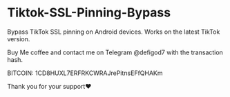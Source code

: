 # Tiktok-SSL-Pinning-Bypass

Bypass TikTok SSL pinning on Android devices.
Works on the latest TikTok version.

Buy Me coffee and contact me on Telegram @defigod7 with the transaction hash.

BITCOIN: 1CD8HUXL7ERFRKCWRAJrePitnsEFfQHAKm


Thank you for your support❤️
